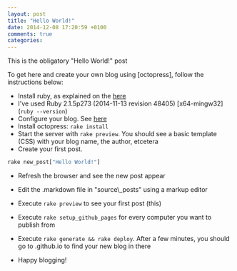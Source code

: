 ```yaml
---
layout: post
title: "Hello World!"
date: 2014-12-08 17:20:59 +0100
comments: true
categories: 
---
```


This is the obligatory "Hello World!" post 

To get here and create your own blog using [octopress], follow the
instructions below:

* Install ruby, as explained on the
  [here](http://octopress.org/docs/setup/)
 * I've used Ruby 2.1.5p273 (2014-11-13 revision 48405) \[x64-mingw32\]
   (``ruby --version``)
* Configure your blog. See
  [here](http://octopress.org/docs/configuring/)
* Install octopress: ````rake install````
* Start the server with ````rake preview````. You should see a basic
  template (CSS) with your blog name, the author, etcetera
* Create your first post. 

 ````cmd
rake new_post["Hello World!"]
````

* Refresh the browser and see the new post appear
* Edit the .markdown file in "source\\_posts" using a markup editor
* Execute ````rake preview```` to see your first post (this)
* Execute ````rake setup_github_pages```` for every computer you want to
  publish from
* Execute ````rake generate && rake deploy````. After a few minutes, you
  should go to
  <username>.github.io to find your new blog in there

* Happy blogging!

